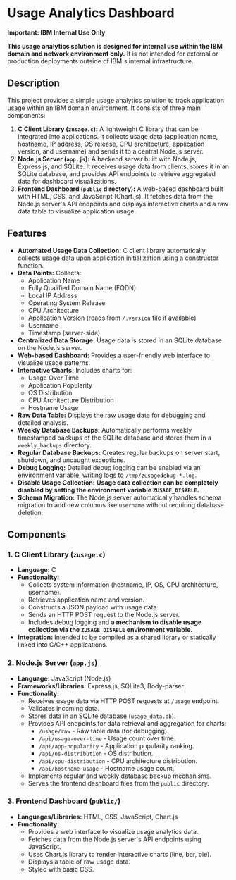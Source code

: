 # Usage Analytics Dashboard

**Important: IBM Internal Use Only**

**This usage analytics solution is designed for internal use within the IBM domain and network environment only.**  It is not intended for external or production deployments outside of IBM's internal infrastructure.

## Description

This project provides a simple usage analytics solution to track application usage within an IBM domain environment. It consists of three main components:

1.  **C Client Library (`zusage.c`):** A lightweight C library that can be integrated into applications. It collects usage data (application name, hostname, IP address, OS release, CPU architecture, application version, and username) and sends it to a central Node.js server.
2.  **Node.js Server (`app.js`):**  A backend server built with Node.js, Express.js, and SQLite. It receives usage data from clients, stores it in an SQLite database, and provides API endpoints to retrieve aggregated data for dashboard visualizations.
3.  **Frontend Dashboard (`public` directory):** A web-based dashboard built with HTML, CSS, and JavaScript (Chart.js). It fetches data from the Node.js server's API endpoints and displays interactive charts and a raw data table to visualize application usage.

## Features

*   **Automated Usage Data Collection:**  C client library automatically collects usage data upon application initialization using a constructor function.
*   **Data Points:** Collects:
    *   Application Name
    *   Fully Qualified Domain Name (FQDN)
    *   Local IP Address
    *   Operating System Release
    *   CPU Architecture
    *   Application Version (reads from `/.version` file if available)
    *   Username
    *   Timestamp (server-side)
*   **Centralized Data Storage:** Usage data is stored in an SQLite database on the Node.js server.
*   **Web-based Dashboard:** Provides a user-friendly web interface to visualize usage patterns.
*   **Interactive Charts:**  Includes charts for:
    *   Usage Over Time
    *   Application Popularity
    *   OS Distribution
    *   CPU Architecture Distribution
    *   Hostname Usage
*   **Raw Data Table:** Displays the raw usage data for debugging and detailed analysis.
*   **Weekly Database Backups:**  Automatically performs weekly timestamped backups of the SQLite database and stores them in a `weekly_backups` directory.
*   **Regular Database Backups:** Creates regular backups on server start, shutdown, and uncaught exceptions.
*   **Debug Logging:**  Detailed debug logging can be enabled via an environment variable, writing logs to `/tmp/zusagedebug-*.log`.
*   **Disable Usage Collection:** **Usage data collection can be completely disabled by setting the environment variable `ZUSAGE_DISABLE`.**
*   **Schema Migration:** The Node.js server automatically handles schema migration to add new columns like `username` without requiring database deletion.

## Components

### 1. C Client Library (`zusage.c`)

*   **Language:** C
*   **Functionality:**
    *   Collects system information (hostname, IP, OS, CPU architecture, username).
    *   Retrieves application name and version.
    *   Constructs a JSON payload with usage data.
    *   Sends an HTTP POST request to the Node.js server.
    *   Includes debug logging and **a mechanism to disable usage collection via the `ZUSAGE_DISABLE` environment variable.**
*   **Integration:**  Intended to be compiled as a shared library or statically linked into C/C++ applications.

### 2. Node.js Server (`app.js`)

*   **Language:** JavaScript (Node.js)
*   **Frameworks/Libraries:** Express.js, SQLite3, Body-parser
*   **Functionality:**
    *   Receives usage data via HTTP POST requests at `/usage` endpoint.
    *   Validates incoming data.
    *   Stores data in an SQLite database (`usage_data.db`).
    *   Provides API endpoints for data retrieval and aggregation for charts:
        *   `/usage/raw` - Raw table data (for debugging).
        *   `/api/usage-over-time` - Usage count over time.
        *   `/api/app-popularity` - Application popularity ranking.
        *   `/api/os-distribution` - OS distribution.
        *   `/api/cpu-distribution` - CPU architecture distribution.
        *   `/api/hostname-usage` - Hostname usage count.
    *   Implements regular and weekly database backup mechanisms.
    *   Serves the frontend dashboard files from the `public` directory.

### 3. Frontend Dashboard (`public/`)

*   **Languages/Libraries:** HTML, CSS, JavaScript, Chart.js
*   **Functionality:**
    *   Provides a web interface to visualize usage analytics data.
    *   Fetches data from the Node.js server's API endpoints using JavaScript.
    *   Uses Chart.js library to render interactive charts (line, bar, pie).
    *   Displays a table of raw usage data.
    *   Styled with basic CSS.
